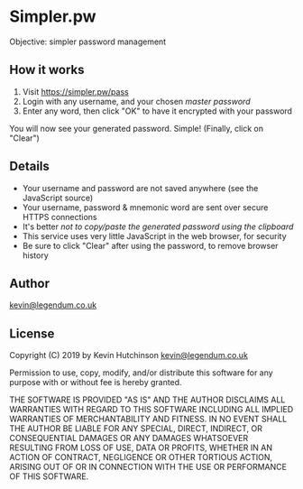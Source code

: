 Simpler.pw
==========

Objective: simpler password management


## How it works

1. Visit https://simpler.pw/pass
2. Login with any username, and your chosen *master password*
3. Enter any word, then click "OK" to have it encrypted with your password

You will now see your generated password. Simple! (Finally, click on "Clear")


## Details

* Your username and password are not saved anywhere (see the JavaScript source)
* Your username, password & mnemonic word are sent over secure HTTPS connections
* It's better *not to copy/paste the generated password using the clipboard*
* This service uses very little JavaScript in the web browser, for security
* Be sure to click "Clear" after using the password, to remove browser history


## Author

kevin@legendum.co.uk


## License

Copyright (C) 2019 by Kevin Hutchinson <kevin@legendum.co.uk>

Permission to use, copy, modify, and/or distribute this software for any purpose with or without fee is hereby granted.

THE SOFTWARE IS PROVIDED "AS IS" AND THE AUTHOR DISCLAIMS ALL WARRANTIES WITH REGARD TO THIS SOFTWARE INCLUDING ALL IMPLIED WARRANTIES OF MERCHANTABILITY AND FITNESS. IN NO EVENT SHALL THE AUTHOR BE LIABLE FOR ANY SPECIAL, DIRECT, INDIRECT, OR CONSEQUENTIAL DAMAGES OR ANY DAMAGES WHATSOEVER RESULTING FROM LOSS OF USE, DATA OR PROFITS, WHETHER IN AN ACTION OF CONTRACT, NEGLIGENCE OR OTHER TORTIOUS ACTION, ARISING OUT OF OR IN CONNECTION WITH THE USE OR PERFORMANCE OF THIS SOFTWARE.
